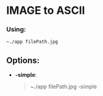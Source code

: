 # IMAGE to ASCII

### Using: 
    ~./app filePath.jpg

## Options:
* **-simple**:
    > ~./app filePath.jpg -simple

